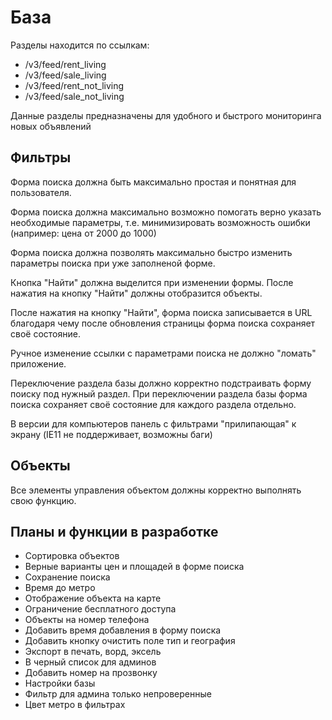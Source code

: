 # База

Разделы находится по ссылкам:
- /v3/feed/rent_living
- /v3/feed/sale_living
- /v3/feed/rent_not_living
- /v3/feed/sale_not_living

Данные разделы предназначены для удобного и быстрого мониторинга новых объявлений

## Фильтры

Форма поиска должна быть максимально простая и понятная для пользователя. 

Форма поиска должна максимально возможно помогать верно указать необходимые параметры, т.е. минимизировать возможность ошибки (например: цена от 2000 до 1000)

Форма поиска должна позволять максимально быстро изменить параметры поиска при уже заполненой форме.

Кнопка "Найти" должна выделится при изменении формы. После нажатия на кнопку "Найти" должны отобразится объекты.

После нажатия на кнопку "Найти", форма поиска записывается в URL благодаря чему после обновления страницы форма поиска сохраняет своё состояние.

Ручное изменение ссылки с параметрами поиска не должно "ломать" приложение.

Переключение раздела базы должно корректно подстраивать форму поиску под нужный раздел. При переключении раздела базы форма поиска сохраняет своё состояние для каждого раздела отдельно.

В версии для компьютеров панель с фильтрами "прилипающая" к экрану (IE11 не поддерживает, возможны баги)

## Объекты

Все элементы управления объектом должны корректно выполнять свою функцию.

## Планы и функции в разработке

- Сортировка объектов
- Верные варианты цен и площадей в форме поиска
- Сохранение поиска
- Время до метро
- Отображение объекта на карте
- Ограничение бесплатного доступа
- Объекты на номер телефона
- Добавить время добавления в форму поиска
- Добавить кнопку очистить поле тип и география
- Экспорт в печать, ворд, эксель
- В черный список для админов
- Добавить номер на прозвонку
- Настройки базы
- Фильтр для админа только непроверенные
- Цвет метро в фильтрах
